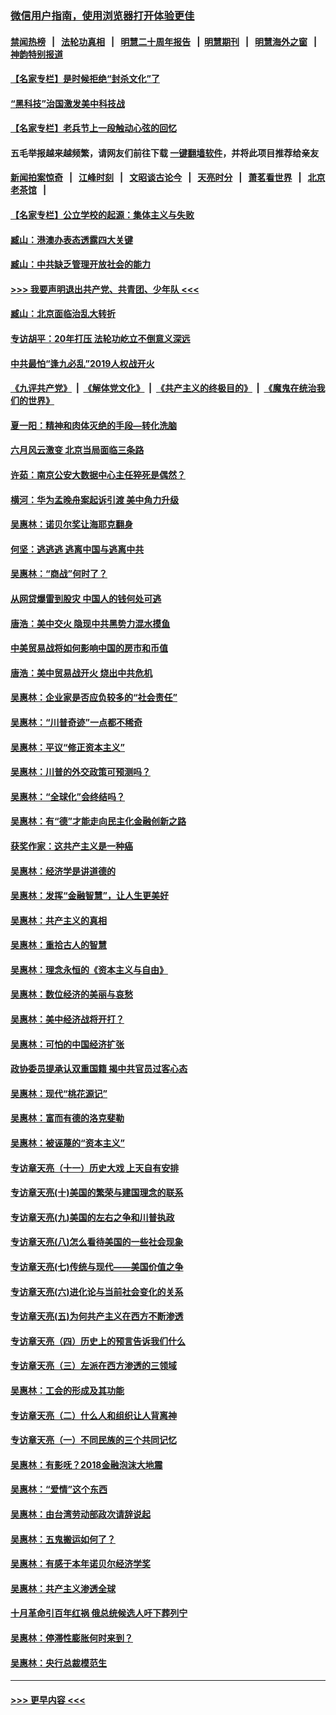 ### [微信用户指南，使用浏览器打开体验更佳](https://github.com/gfw-breaker/banned-news1/blob/master/indexes/wechat-guide.md?t=0)
#### [禁闻热榜](热点新闻.md?t=0)  &nbsp;&nbsp;|&nbsp;&nbsp; [法轮功真相](https://github.com/gfw-breaker/truth/blob/master/README.md?t=0) &nbsp;&nbsp;|&nbsp;&nbsp; [明慧二十周年报告](https://github.com/gfw-breaker/mh-reports/blob/master/README.md?t=0) &nbsp;&nbsp;|&nbsp;&nbsp;[明慧期刊](https://github.com/gfw-breaker/mh-qikan) &nbsp;&nbsp;|&nbsp;&nbsp; [明慧海外之窗](https://github.com/gfw-breaker/mh-news/blob/master/README.md?t=0) &nbsp;&nbsp;|&nbsp;&nbsp; [神韵特别报道](https://github.com/gfw-breaker/mh-news/blob/master/shenyun.md?t=0)
#### [【名家专栏】是时候拒绝“封杀文化”了](../pages/nsc423/n11814093.md?t=02170722) 
#### [“黑科技”治国激发美中科技战](../pages/nsc423/n11638056.md?t=02170722) 
#### [【名家专栏】老兵节上一段触动心弦的回忆](../pages/nsc423/n11646016.md?t=02170722) 
#### 五毛举报越来越频繁，请网友们前往下载 [一键翻墙软件](https://github.com/gfw-breaker/ssr-accounts)，并将此项目推荐给亲友
#### [新闻拍案惊奇](https://github.com/gfw-breaker/banned-news1/blob/master/pages/link4.md) &nbsp;&nbsp;|&nbsp;&nbsp; [江峰时刻](https://github.com/gfw-breaker/banned-news1/blob/master/pages/link4.md) &nbsp;&nbsp;|&nbsp;&nbsp; [文昭谈古论今](https://github.com/gfw-breaker/banned-news1/blob/master/pages/link4.md) &nbsp;&nbsp;|&nbsp;&nbsp; [天亮时分](https://github.com/gfw-breaker/banned-news1/blob/master/pages/link4.md) &nbsp;&nbsp;|&nbsp;&nbsp; [萧茗看世界](https://github.com/gfw-breaker/banned-news1/blob/master/pages/link4.md) &nbsp;&nbsp;|&nbsp;&nbsp; [北京老茶馆](https://github.com/gfw-breaker/banned-news1/blob/master/pages/link4.md) &nbsp;&nbsp;|&nbsp;&nbsp; 
#### [【名家专栏】公立学校的起源：集体主义与失败](../pages/nsc423/n11601833.md?t=02170722) 
#### [臧山：港澳办表态透露四大关键](../pages/nsc423/n11421628.md?t=02170722) 
#### [臧山：中共缺乏管理开放社会的能力](../pages/nsc423/n11407457.md?t=02170722) 
#### [>>> 我要声明退出共产党、共青团、少年队 <<<](https://github.com/begood0513/goodnews/blob/master/quit/letter.md) 
#### [臧山：北京面临治乱大转折](../pages/nsc423/n11406895.md?t=02170722) 
#### [专访胡平：20年打压 法轮功屹立不倒意义深远](../pages/nsc423/n11398800.md?t=02170722) 
#### [中共最怕“逢九必乱”2019人权战开火](../pages/nsc423/n11385248.md?t=02170722) 
#### [《九评共产党》](https://github.com/begood0513/9ping.md/blob/master/README.md) &nbsp;|&nbsp; [《解体党文化》](../../../../jtdwh.md/blob/master/README.md)  &nbsp;|&nbsp; [《共产主义的终极目的》](../../../../gczydzjmd.md/blob/master/README.md) &nbsp;|&nbsp; [《魔鬼在统治我们的世界》](../../../../mgztzwmdsj.md/blob/master/README.md) 
#### [夏一阳：精神和肉体灭绝的手段—转化洗脑](../pages/nsc423/n11368250.md?t=02170722) 
#### [六月风云激变 北京当局面临三条路](../pages/nsc423/n11313668.md?t=02170722) 
#### [许茹：南京公安大数据中心主任猝死是偶然？](../pages/nsc423/n11064744.md?t=02170722) 
#### [横河：华为孟晚舟案起诉引渡 美中角力升级](../pages/nsc423/n11027230.md?t=02170722) 
#### [吴惠林：诺贝尔奖让海耶克翻身](../pages/nsc423/n10890049.md?t=02170722) 
#### [何坚：逃逃逃 逃离中国与逃离中共](../pages/nsc423/n10592891.md?t=02170722) 
#### [吴惠林：“商战”何时了？](../pages/nsc423/n10573558.md?t=02170722) 
#### [从网贷爆雷到股灾 中国人的钱何处可逃](../pages/nsc423/n10572800.md?t=02170722) 
#### [唐浩：美中交火 隐现中共黑势力混水摸鱼](../pages/nsc423/n10544040.md?t=02170722) 
#### [中美贸易战将如何影响中国的房市和币值](../pages/nsc423/n10543697.md?t=02170722) 
#### [唐浩：美中贸易战开火 烧出中共危机](../pages/nsc423/n10540126.md?t=02170722) 
#### [吴惠林：企业家是否应负较多的“社会责任”](../pages/nsc423/n10535022.md?t=02170722) 
#### [吴惠林：“川普奇迹”一点都不稀奇](../pages/nsc423/n10512808.md?t=02170722) 
#### [吴惠林：平议“修正资本主义”](../pages/nsc423/n10495724.md?t=02170722) 
#### [吴惠林：川普的外交政策可预测吗？](../pages/nsc423/n10462387.md?t=02170722) 
#### [吴惠林：“全球化”会终结吗？](../pages/nsc423/n10452838.md?t=02170722) 
#### [吴惠林：有“德”才能走向民主化金融创新之路](../pages/nsc423/n10432292.md?t=02170722) 
#### [获奖作家：这共产主义是一种癌](../pages/nsc423/n10431541.md?t=02170722) 
#### [吴惠林：经济学是讲道德的](../pages/nsc423/n10398014.md?t=02170722) 
#### [吴惠林：发挥“金融智慧”，让人生更美好](../pages/nsc423/n10375019.md?t=02170722) 
#### [吴惠林：共产主义的真相](../pages/nsc423/n10351394.md?t=02170722) 
#### [吴惠林：重拾古人的智慧](../pages/nsc423/n10337691.md?t=02170722) 
#### [吴惠林：理念永恒的《资本主义与自由》](../pages/nsc423/n10316274.md?t=02170722) 
#### [吴惠林：数位经济的美丽与哀愁](../pages/nsc423/n10292946.md?t=02170722) 
#### [吴惠林：美中经济战将开打？](../pages/nsc423/n10258825.md?t=02170722) 
#### [吴惠林：可怕的中国经济扩张](../pages/nsc423/n10219147.md?t=02170722) 
#### [政协委员提承认双重国籍 揭中共官员过客心态](../pages/nsc423/n10208809.md?t=02170722) 
#### [吴惠林：现代“桃花源记”](../pages/nsc423/n10185234.md?t=02170722) 
#### [吴惠林：富而有德的洛克斐勒](../pages/nsc423/n10142264.md?t=02170722) 
#### [吴惠林：被诬蔑的“资本主义”](../pages/nsc423/n10124816.md?t=02170722) 
#### [专访章天亮（十一）历史大戏 上天自有安排](../pages/nsc423/n10094905.md?t=02170722) 
#### [专访章天亮(十)美国的繁荣与建国理念的联系](../pages/nsc423/n10094899.md?t=02170722) 
#### [专访章天亮(九)美国的左右之争和川普执政](../pages/nsc423/n10094889.md?t=02170722) 
#### [专访章天亮(八)怎么看待美国的一些社会现象](../pages/nsc423/n10094857.md?t=02170722) 
#### [专访章天亮(七)传统与现代——美国价值之争](../pages/nsc423/n10093140.md?t=02170722) 
#### [专访章天亮(六)进化论与当前社会变化的关系](../pages/nsc423/n10092036.md?t=02170722) 
#### [专访章天亮(五)为何共产主义在西方不断渗透](../pages/nsc423/n10083620.md?t=02170722) 
#### [专访章天亮（四）历史上的预言告诉我们什么](../pages/nsc423/n10083606.md?t=02170722) 
#### [专访章天亮（三）左派在西方渗透的三领域](../pages/nsc423/n10081115.md?t=02170722) 
#### [吴惠林：工会的形成及其功能](../pages/nsc423/n10080633.md?t=02170722) 
#### [专访章天亮（二）什么人和组织让人背离神](../pages/nsc423/n10076637.md?t=02170722) 
#### [专访章天亮（一）不同民族的三个共同记忆](../pages/nsc423/n10074188.md?t=02170722) 
#### [吴惠林：有影呒？2018金融泡沫大地震](../pages/nsc423/n10040534.md?t=02170722) 
#### [吴惠林：“爱情”这个东西](../pages/nsc423/n10019423.md?t=02170722) 
#### [吴惠林：由台湾劳动部政次请辞说起](../pages/nsc423/n9979679.md?t=02170722) 
#### [吴惠林：五鬼搬运如何了？](../pages/nsc423/n9925338.md?t=02170722) 
#### [吴惠林：有感于本年诺贝尔经济学奖](../pages/nsc423/n9871883.md?t=02170722) 
#### [吴惠林：共产主义渗透全球](../pages/nsc423/n9812748.md?t=02170722) 
#### [十月革命引百年红祸 俄总统候选人吁下葬列宁](../pages/nsc423/n9810182.md?t=02170722) 
#### [吴惠林：停滞性膨胀何时来到？](../pages/nsc423/n9764136.md?t=02170722) 
#### [吴惠林：央行总裁模范生](../pages/nsc423/n9728134.md?t=02170722) 

----
#### [ >>> 更早内容 <<< ](../indexes/nsc423-earlier.md)
